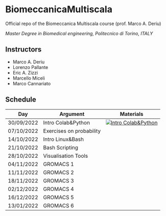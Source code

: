 # BiomeccanicaMultiscala
Official repo of the Biomeccanica Multiscala course (prof. Marco A. Deriu)

*Master Degree in Biomedical engineering, Politecnico di Torino, ITALY*

## Instructors
- Marco A. Deriu
- Lorenzo Pallante
- Eric A. Zizzi
- Marcello Miceli
- Marco Cannariato

## Schedule

|  Day   	        | Argument                | Materials |
|---------------	|-------------------------|-----------|
| 30/09/2022     	| Intro Colab&Python          	|   [![Intro Colab&Python](https://colab.research.google.com/assets/colab-badge.svg)](https://colab.research.google.com/github/lorenzopallante/BiomeccanicaMultiscala/blob/main/LAB/0-Intro/0-Intro_ColabPython.ipynb)	|
| 07/10/2022     	| Exercises on probability  |   	|
| 14/10/2022     	| Intro Linux&Bash       	|   	|
| 21/10/2022     	| Bash Scripting          	|   	|
| 28/10/2022     	| Visualisation Tools          	|   	|
| 04/11/2022     	| GROMACS 1          	|   	|
| 11/11/2022     	| GROMACS 2          	|   	|
| 18/11/2022     	| GROMACS 3         	|   	|
| 02/12/2022     	| GROMACS 4          	|   	|
| 16/12/2022     	| GROMACS 5          	|   	|
| 13/01/2022     	| GROMACS 6          	|   	|

